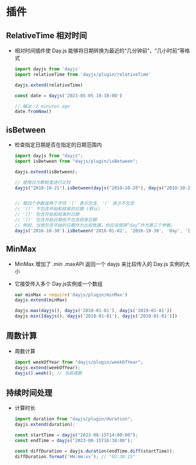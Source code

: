 # 插件

## RelativeTime 相对时间

+ 相对时间插件使 Day.js 能够将日期转换为最近的“几分钟前”，“几小时前”等格式

  ```js
  import dayjs from 'dayjs'
  import relativeTime from 'dayjs/plugin/relativeTime'

  dayjs.extend(relativeTime)

  const date = dayjs('2023-05-05 10:10:00')

  // 输出：2 minutes ago
  date.fromNow()
  ```

## isBetween

+ 检查指定日期是否在指定的日期范围内

  ```js
  import dayjs from "dayjs";
  import isBetween from "dayjs/plugin/isBetween";

  dayjs.extend(isBetween);

  // 使用日为颗粒度进行比较
  dayjs("2010-10-21").isBetween(dayjs("2010-10-20"), dayjs("2010-10-25"), "day");


  // 第四个参数是两个字符 '[' 表示包含, '(' 表示不包含
  // '()' 不包含开始和结束的日期 (默认)
  // '[]' 包含开始和结束的日期
  // '[)' 包含开始日期但不包含结束日期
  // 例如，当想包含开始的日期作为比较依据，你应该使用“day”作为第三个参数。
  dayjs('2016-10-30').isBetween('2016-01-01', '2016-10-30', 'day', '[)')
  ```

## MinMax

+ MinMax 增加了 .min .maxAPI 返回一个 dayjs 来比较传入的 Day.js 实例的大小
+ 它接受传入多个 Day.js实例或一个数组

  ```js
  var minMax = require('dayjs/plugin/minMax')
  dayjs.extend(minMax)

  dayjs.max(dayjs(), dayjs('2018-01-01'), dayjs('2019-01-01'))
  dayjs.min([dayjs(), dayjs('2018-01-01'), dayjs('2019-01-01')])
  ```

## 周数计算

+ 周数计算

  ```js
  import weekOfYear from "dayjs/plugin/weekOfYear";
  dayjs.extend(weekOfYear);
  dayjs().week(); // 当前周数
  ```

## 持续时间处理

+ 计算时长

  ```js
  import duration from "dayjs/plugin/duration";
  dayjs.extend(duration);

  const startTime = dayjs("2023-08-15T14:00:00");
  const endTime = dayjs("2023-08-15T16:30:00");

  const diffDuration = dayjs.duration(endTime.diff(startTime));
  diffDuration.format('HH:mm:ss'); // "02:30:15"
  ```

